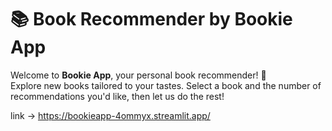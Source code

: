 # 📚 Book Recommender by Bookie App
Welcome to **Bookie App**, your personal book recommender! 🎉  
Explore new books tailored to your tastes. Select a book and the number of recommendations you'd like, then let us do the rest!

link -> https://bookieapp-4ommyx.streamlit.app/
